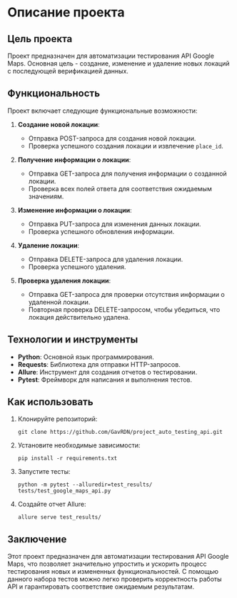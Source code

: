 # Описание проекта

## Цель проекта

Проект предназначен для автоматизации тестирования API Google Maps. Основная цель - создание, изменение и удаление новых локаций с последующей верификацией данных.

## Функциональность

Проект включает следующие функциональные возможности:

1. **Создание новой локации**:
    - Отправка POST-запроса для создания новой локации.
    - Проверка успешного создания локации и извлечение `place_id`.

2. **Получение информации о локации**:
    - Отправка GET-запроса для получения информации о созданной локации.
    - Проверка всех полей ответа для соответствия ожидаемым значениям.

3. **Изменение информации о локации**:
    - Отправка PUT-запроса для изменения данных локации.
    - Проверка успешного обновления информации.

4. **Удаление локации**:
    - Отправка DELETE-запроса для удаления локации.
    - Проверка успешного удаления.

5. **Проверка удаления локации**:
    - Отправка GET-запроса для проверки отсутствия информации о удаленной локации.
    - Повторная проверка DELETE-запросом, чтобы убедиться, что локация действительно удалена.

## Технологии и инструменты

- **Python**: Основной язык программирования.
- **Requests**: Библиотека для отправки HTTP-запросов.
- **Allure**: Инструмент для создания отчетов о тестировании.
- **Pytest**: Фреймворк для написания и выполнения тестов.

## Как использовать

1. Клонируйте репозиторий:
    ```
    git clone https://github.com/GavRDN/project_auto_testing_api.git
    ```

2. Установите необходимые зависимости:
    ```
    pip install -r requirements.txt
    ```

3. Запустите тесты:
    ```
    python -m pytest --alluredir=test_results/ tests/test_google_maps_api.py
    ```

4. Создайте отчет Allure:
    ```
    allure serve test_results/
    ```

## Заключение

Этот проект предназначен для автоматизации тестирования API Google Maps, что позволяет значительно упростить и ускорить процесс тестирования новых и измененных функциональностей. С помощью данного набора тестов можно легко проверить корректность работы API и гарантировать соответствие ожидаемым результатам.

